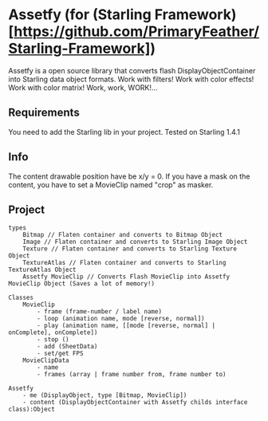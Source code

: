# Assetfy (for (Starling Framework)[https://github.com/PrimaryFeather/Starling-Framework])
Assetfy is a open source library that converts flash DisplayObjectContainer into Starling data object formats.
Work with filters!
Work with color effects!
Work with color matrix!
Work, work, WORK!...

## Requirements
You need to add the Starling lib in your project.
Tested on Starling 1.4.1

## Info
The content drawable position have be x/y = 0.
If you have a mask on the content, you have to set a MovieClip named "crop" as masker.

## Project
    types
        Bitmap // Flaten container and converts to Bitmap Object
        Image // Flaten container and converts to Starling Image Object
        Texture // Flaten container and converts to Starling Texture Object
        TextureAtlas // Flaten container and converts to Starling TextureAtlas Object
        Assetfy MovieClip // Converts Flash MovieClip into Assetfy MovieClip Object (Saves a lot of memory!)

    Classes
        MovieClip
            - frame (frame-number / label name)
            - loop (animation name, mode [reverse, normal])
            - play (animation name, [[mode [reverse, normal] | onComplete], onComplete])
            - stop ()
            - add (SheetData)
            - set/get FPS
        MovieClipData
            - name
            - frames (array | frame number from, frame number to)

    Assetfy
        - me (DisplayObject, type [Bitmap, MovieClip])
        - content (DisplayObjectContainer with Assetfy childs interface class):Object
